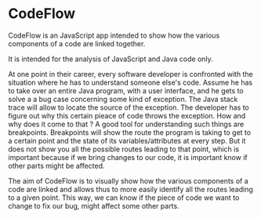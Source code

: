 CodeFlow
========

CodeFlow is an JavaScript app intended to show how the various components of a code are linked together.

It is intended for the analysis of JavaScript and Java code only.

At one point in their career, every software developer is confronted with the situation where he has to understand someone else's code. Assume he has to take over an entire Java program, with a user interface, and he gets to solve a a bug case concerning some kind of exception. The Java stack trace will allow to locate the source of the exception. The developer has to figure out why this certain pieace of code throws the exception. How and why does it come to that ? A good tool for understanding such things are breakpoints. Breakpoints will show the route the program is taking to get to a certain point and the state of its variables/attributes at every step. But it does not show you all the possible routes leading to that point, which is important because if we bring changes to our code, it is important know if other parts might be affected.

The aim of CodeFlow is to visually show how the various components of a code are linked and allows thus to more easily identify all the routes leading to a given point. This way, we can know if the piece of code we want to change to fix our bug, might affect some other parts.
